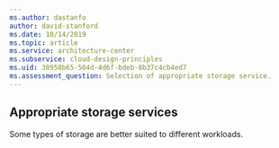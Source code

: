 ```yaml
---
ms.author: dastanfo
author: david-stanford
ms.date: 10/14/2019
ms.topic: article
ms.service: architecture-center
ms.subservice: cloud-design-principles
ms.uid: 38958b65-504d-4d6f-bdeb-8b37c4cb4ed7
ms.assessment_question: Selection of appropriate storage service.
---
```

## Appropriate storage services

Some types of storage are better suited to different workloads.
